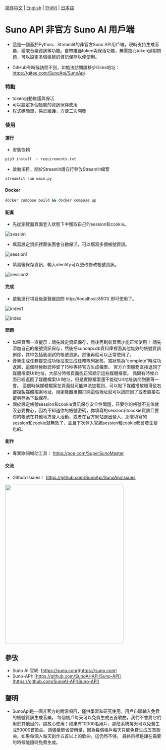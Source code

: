 [简体中文](README_ZH.md) | [English](README.md) | [한국어](README_KR.md) | [日本語](README_JP.md)

# Suno API 非官方 Suno AI 用戶端

- 這是一個基於Python、Streamlit的非官方Suno API用戶端，現時支持生成音樂，獲取音樂資訊等功能。自帶維護token與保活功能，無需擔心token過期問題，可以設定多個帳號的資訊保存以便使用。

- GitHub有時候訪問不到，如無法訪問請移步Gitee地址： https://gitee.com/SunoApi/SunoApi

### 特點

- token自動維護與保活
- 可以設定多個帳號的資訊保存使用
- 程式碼簡單，易於維護，方便二次開發

### 使用

#### 運行

- 安裝依賴

```bash
pip3 install -r requirements.txt
```

- 啟動項目，關於Streamlit請自行參攷Streamlit檔案

```bash
streamlit run main.py
```

#### Docker

```bash
docker compose build && docker compose up
```


#### 配寘

- 先從瀏覽器頁面登入狀態下中獲取自己的session和cookie。

![session](https://sunoapi.net/images/session.png)

- 填寫設定資訊裡面後面會自動保活，可以填寫多個帳號資訊。

![session1](https://sunoapi.net/images/session1.png)

- 填寫後保存資訊，輸入identity可以更改修改帳號資訊。

![session2](https://sunoapi.net/images/session2.png)

#### 完成

- 啟動運行項目後瀏覽器訪問 http://localhost:8501/ 即可使用了。

![index1](https://sunoapi.net/images/index1.png)

![index](https://sunoapi.net/images/index.png)


#### 問題

- 如果頁面一直提示：請先設定資訊保存，然後再刷新頁面才能正常使用！ 請先添加自己的帳號資訊保存，然後把sunoapi.db資料庫裡面其他無效的帳號資訊删除，其中包括我測試的帳號資訊，然後再就可以正常使用了。
- 音樂生成任務提交成功後拉取生成任務隊列狀態，當狀態為“complete”時成功返回，這個時候默認停留了15秒等待官方生成檔案。 官方介面服務直接返回了媒體檔案Url地址，大部分時候頁面能正常顯示這些媒體檔案。 偶爾有時候介面已經返回了媒體檔案Url地址，但是實際檔案還不能從Url地址訪問到要等一會。 這個時候媒體檔案在頁面就可能無法加載到，可以點下媒體播放機滑鼠右鍵複製媒體檔案地址，用瀏覽器單獨打開這個地址就可以訪問到了或者直接右鍵另存為下載保存。
- 關於設定帳號session和cookie資訊保存安全性問題，只要你的帳號不充值就沒必要擔心，因為不知道你的帳號密碼，你填寫的session和cookie資訊只要你的帳號在其他地方登入活動，或者在官方網站退出登入，那麼填寫的session和cookie就無效了，並且下次登入官網session和cookie都會發生變化的。


#### 創作

- 專業歌詞輔助工具： https://poe.com/SuperSunoMaster


#### 交流

- Github Issues： https://github.com/SunoApi/SunoApi/issues

<img src="https://sunoapi.net/images/wechat.jpg" width="382px" height="511px" />


## 參攷

- Suno AI 官網: [https://suno.com](https://suno.com)
- Suno-API: [https://github.com/SunoAI-API/Suno-API](https://github.com/SunoAI-API/Suno-API)


## 聲明

- SunoApi是一個非官方的開源項目，僅供學習和研究使用。用戶自願輸入免費的帳號資訊生成音樂。 每個帳戶每天可以免費生成五首歌曲，我們不會將它們用於其他目的。請放心使用！如果有10000名用戶，那麼系統每天可以免費生成50000首歌曲。請儘量節省使用量，因為每個帳戶每天只能免費生成五首歌曲。如果每個人每天創作五首以上的歌曲，這仍然不够。 最終目標是讓在需要的時候能隨時免費生成。
